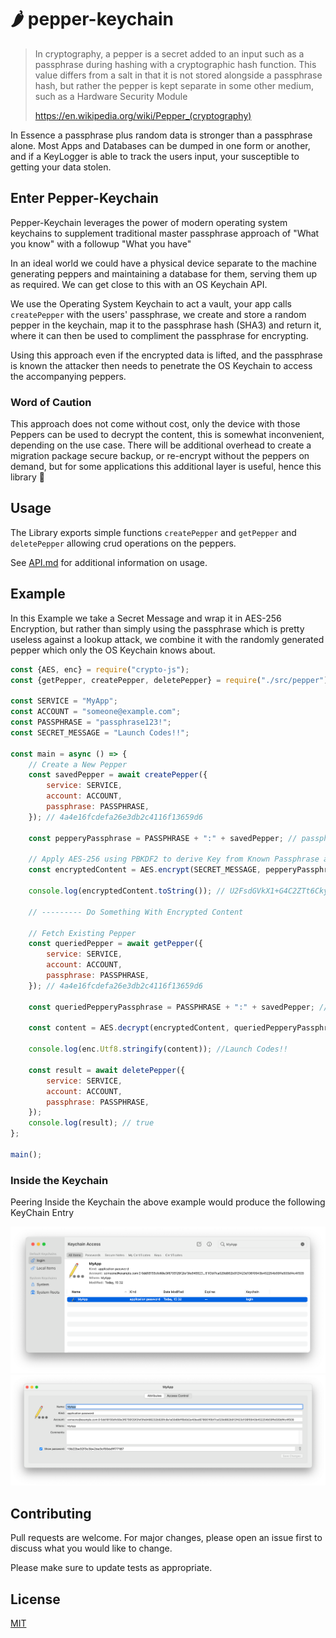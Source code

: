 # 🌶 pepper-keychain

> In cryptography, a pepper is a secret added to an input such as a passphrase during hashing with
> a cryptographic hash function. This value differs from a salt in that it is not stored
> alongside  a passphrase hash, but rather the pepper is kept separate in some other medium, such
> as  a Hardware Security Module
>
> https://en.wikipedia.org/wiki/Pepper_(cryptography)

In Essence a passphrase plus random data is stronger than a passphrase alone. Most Apps and
Databases can be dumped in one form or another, and if a KeyLogger is able to track the users input,
your susceptible to getting your data stolen.

## Enter Pepper-Keychain

Pepper-Keychain leverages the power of modern operating system keychains to supplement traditional
master passphrase approach of "What you know" with a followup "What you have"

In an ideal world we could have a physical device separate to the machine generating peppers and
maintaining a database for them, serving them up as required. We can get close to this with an OS
Keychain API.

We use the Operating System Keychain to act a vault, your app calls `createPepper` with the users'
passphrase, we create and store a random pepper in the keychain, map it to the passphrase hash
(SHA3) and return it, where it can then be used to compliment the passphrase for encrypting.

Using this approach even if the encrypted data is lifted, and the passphrase is known the attacker
then needs to penetrate the OS Keychain to access the accompanying peppers.

### Word of Caution

This approach does not come without cost, only the device with those Peppers can be used to decrypt
the content, this is somewhat inconvenient, depending on the use case. There will be additional
overhead to create a migration package secure backup, or re-encrypt without the peppers on demand,
but for some applications this additional layer is useful, hence this library 🙂

## Usage

The Library exports simple functions `createPepper` and `getPepper` and `deletePepper` allowing crud
operations on the peppers.

See [API.md](API.md) for additional information on usage.

## Example

In this Example we take a Secret Message and wrap it in AES-256 Encryption, but rather than simply
using the passphrase which is pretty useless against a lookup attack, we combine it with the
randomly generated pepper which only the OS Keychain knows about.

```javascript
const {AES, enc} = require("crypto-js");
const {getPepper, createPepper, deletePepper} = require("./src/pepper");

const SERVICE = "MyApp";
const ACCOUNT = "someone@example.com";
const PASSPHRASE = "passphrase123!";
const SECRET_MESSAGE = "Launch Codes!!";

const main = async () => {
    // Create a New Pepper
    const savedPepper = await createPepper({
        service: SERVICE,
        account: ACCOUNT,
        passphrase: PASSPHRASE,
    }); // 4a4e16fcdefa26e3db2c4116f13659d6

    const pepperyPassphrase = PASSPHRASE + ":" + savedPepper; // passphrase123!:4a4e16fcdefa26e3db2c4116f13659d6

    // Apply AES-256 using PBKDF2 to derive Key from Known Passphrase and Pepper from KeyChain
    const encryptedContent = AES.encrypt(SECRET_MESSAGE, pepperyPassphrase);

    console.log(encryptedContent.toString()); // U2FsdGVkX1+G4C2ZTt6CkyTB36xyKEK+z9f084pIJy0=

    // --------- Do Something With Encrypted Content

    // Fetch Existing Pepper
    const queriedPepper = await getPepper({
        service: SERVICE,
        account: ACCOUNT,
        passphrase: PASSPHRASE,
    }); // 4a4e16fcdefa26e3db2c4116f13659d6

    const queriedPepperyPassphrase = PASSPHRASE + ":" + savedPepper; // passphrase123!:4a4e16fcdefa26e3db2c4116f13659d6

    const content = AES.decrypt(encryptedContent, queriedPepperyPassphrase);

    console.log(enc.Utf8.stringify(content)); //Launch Codes!!

    const result = await deletePepper({
        service: SERVICE,
        account: ACCOUNT,
        passphrase: PASSPHRASE,
    });
    console.log(result); // true
};

main();
```

### Inside the Keychain

Peering Inside the Keychain the above example would produce the following KeyChain Entry

![keychain.png](keychain.png)
![pepper.png](pepper.png)

## Contributing

Pull requests are welcome. For major changes, please open an issue first to discuss what you would
like to change.

Please make sure to update tests as appropriate.

## License

[MIT](https://choosealicense.com/licenses/mit/)
